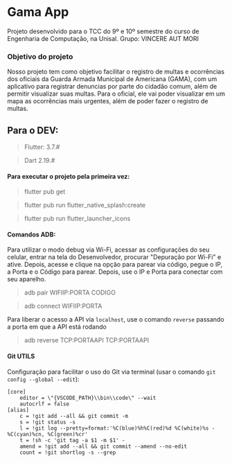 # Gama App

Projeto desenvolvido para o TCC do 9º e 10º semestre do curso de Engenharia de Computação, na Unisal.
Grupo: VINCERE AUT MORI <!-- Não faço a ideia do porque desse nome...  -->

### Objetivo do projeto

Nosso projeto tem como objetivo facilitar o registro de multas e ocorrências dos oficiais da Guarda Armada Municipal de Americana (GAMA), com um aplicativo para registrar denuncias por parte do cidadão comum, além de permitir visualizar suas multas. Para o oficial, ele vai poder visualizar em um mapa as ocorrências mais urgentes, além de poder fazer o registro de multas.

## Para o DEV:

> Flutter: 3.7.#

> Dart 2.19.#

#### Para executar o projeto pela primeira vez:

> flutter pub get

> flutter pub run flutter_native_splash:create

> flutter pub run flutter_launcher_icons

#### Comandos ADB:

Para utilizar o modo debug via Wi-Fi, acessar as configurações do seu celular, entrar na tela do Desenvolvedor, procurar "Depuração por Wi-Fi" e ative. Depois, acesse e clique na opção para parear via código, pegue o IP, a Porta e o Código para parear. Depois, use o IP e Porta para conectar com seu aparelho.

> adb pair WIFIIP:PORTA CODIGO

> adb connect WIFIIP:PORTA

Para liberar o acesso a API via `localhost`, use o comando `reverse` passando a porta em que a API está rodando

> adb reverse TCP:PORTAAPI TCP:PORTAAPI

#### Git UTILS

Configuração para facilitar o uso do Git via terminal (usar o comando `git config --global --edit`):

```
[core]
	editor = \"{VSCODE_PATH}\\bin\\code\" --wait
	autocrlf = false
[alias]
	c = !git add --all && git commit -m
	s = !git status -s
	l = !git log --pretty=format:'%C(blue)%h%C(red)%d %C(white)%s - %C(cyan)%cn, %C(green)%cr'
	t = !sh -c 'git tag -a $1 -m $1' -
	amend = !git add --all && git commit --amend --no-edit
	count = !git shortlog -s --grep
```
